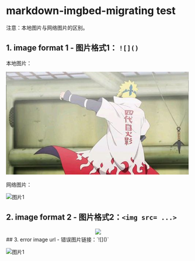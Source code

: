 # markdown-imgbed-migrating test



注意：本地图片与网络图片的区别。

## 1. image format 1 - 图片格式1： `![]()`

本地图片：

![图片1](../assets/20220427224619.png)

网络图片：

![图片1](https://img2.baidu.com/it/u=1079474055,1657238785&fm=253&fmt=auto&app=138&f=JPEG?w=500&h=281)



## 2. image format 2 - 图片格式2：`<img src= ...>`

<div align=center>
    <img src=https://img2.baidu.com/it/u=1079474055,1657238785&fm=253&fmt=auto&app=138&f=JPEG?w=500&h=281 width=75% />
</div>
## 3. error image url - 错误图片链接：`![]()`

![图片1](https://img2.baidu.com/it/u=1079474055,165723878xxxx)
